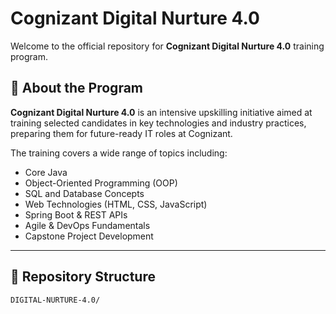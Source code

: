 # Cognizant Digital Nurture 4.0

Welcome to the official repository for **Cognizant Digital Nurture 4.0** training program.

## 🌟 About the Program

**Cognizant Digital Nurture 4.0** is an intensive upskilling initiative aimed at training selected candidates in key technologies and industry practices, preparing them for future-ready IT roles at Cognizant.

The training covers a wide range of topics including:
- Core Java
- Object-Oriented Programming (OOP)
- SQL and Database Concepts
- Web Technologies (HTML, CSS, JavaScript)
- Spring Boot & REST APIs
- Agile & DevOps Fundamentals
- Capstone Project Development

---

## 📁 Repository Structure

```bash
DIGITAL-NURTURE-4.0/

